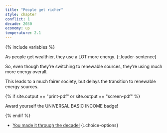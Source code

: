 ```yaml
---
title: "People get richer"
style: chapter
conflict: 1
decade: 2030
economy: up
temperature: 2.1
---
```


{% include variables %}


As people get wealthier, they use a LOT more energy. 
{:.leader-sentence}

So, even though they’re switching to renewable sources, they’re using much more energy overall.

This leads to a much fairer society, but delays the transition to renewable energy sources.

{% if site.output == "print-pdf" or site.output == "screen-pdf" %}

Award yourself the UNIVERSAL BASIC INCOME badge!

{% endif %}

- [You made it through the decade!](part-page_2040-designer-planet.html)
{:.choice-options}
